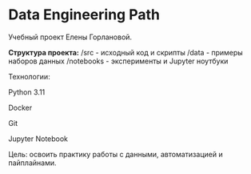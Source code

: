 # Data Engineering Path

Учебный проект Елены Горлановой.

**Структура проекта:**
/src        - исходный код и скрипты
/data       - примеры наборов данных
/notebooks  - эксперименты и Jupyter ноутбуки

Технологии:

Python 3.11

Docker

Git

Jupyter Notebook

Цель: освоить практику работы с данными, автоматизацией и пайплайнами.
